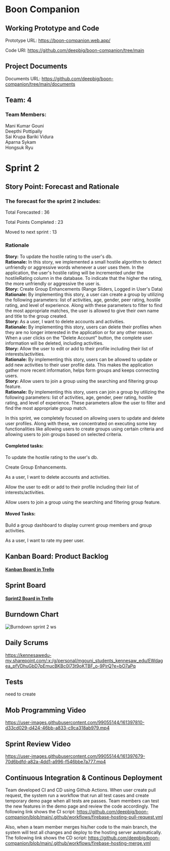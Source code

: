 # Boon Companion

## Working Prototype and Code

Prototype URL: https://boon-companion.web.app/

Code URl: https://github.com/deepbig/boon-companion/tree/main

## Project Documents

Documents URL: https://github.com/deepbig/boon-companion/tree/main/documents

## Team: 4

### Team Members:

Mani Kumar Gouni<br/>
Deepthi Pottipally<br/>
Sai Krupa Bariki Vidura<br/>
Aparna Sykam<br/>
Hongsuk Ryu<br/>

# Sprint 2

## Story Point: Forecast and Rationale

### The forecast for the sprint 2 includes:

Total Forecasted : 36

Total Points Completed : 23

Moved to next sprint : 13

### Rationale
**Story:** To update the hostile rating to the user's db.<br/>
**Rationale:** In this story, we implemented a small hostile algorithm to detect unfriendly or aggressive words whenever a user uses them. In the application, the user's hostile rating will be incremented under the hostileRating column in the database. To indicate that the higher the rating, the more unfriendly or aggressive the user is.<br/>
**Story:** Create Group Enhancements (Range Sliders, Logged in User's Data)<br/>
**Rationale:** By implementing this story, a user can create a group by utilizing the following parameters: list of activities, age, gender, peer rating, hostile rating, and level of experience. Along with these parameters to filter to find the most appropriate matches, the user is allowed to give their own name and title to the group created.<br/>
**Story:** As a user, I want to delete accounts and activities.<br/>
**Rationale:** By implementing this story, users can delete their profiles when they are no longer interested in the application or for any other reason. When a user clicks on the "Delete Account" button, the complete user information will be deleted, including activities.<br/>
**Story:** Allow the user to edit or add to their profile including their list of interests/activities.<br/>
**Rationale:** By implementing this story, users can be allowed to update or add new activities to their user profile data. This makes the application gather more recent information, helps form groups and keeps connecting users.<br/>
**Story:** Allow users to join a group using the searching and filtering group feature.<br/>
**Rationale:** By implementing this story, users can join a group by utilizing the following parameters: list of activities, age, gender, peer rating, hostile rating, and level of experience. These parameters allow the user to filter and find the most appropriate group match.<br/>

In this sprint, we completely focused on allowing users to update and delete user profiles. Along with these, we concentrated on executing some key functionalities like allowing users to create groups using certain criteria and allowing users to join groups based on selected criteria.
 



#### Completed tasks: 

To update the hostile rating to the user's db.

Create Group Enhancements.

As a user, I want to delete accounts and activities.

Allow the user to edit or add to their profile including their list of interests/activities.

Allow users to join a group using the searching and filtering group feature.

#### Moved Tasks:

Build a group dashboard to display current group members and group activities.

As a user, I want to rate my peer user.


## Kanban Board: Product Backlog

#### [Kanban Board in Trello](https://trello.com/b/y7M64Ako/kanban-template)

## Sprint Board

#### [Sprint2 Board in Trello](https://trello.com/b/2cmtpM1p/sprint-2-programming-project)

## Burndown Chart

![Burndown sprint 2 ws](https://user-images.githubusercontent.com/99055144/161398089-cc5fd553-58d3-41f4-8555-de254244f0c5.PNG)

## Daily Scrums

https://kennesawedu-my.sharepoint.com/:x:/g/personal/mgouni_students_kennesaw_edu/EWdagea_pfVDhuGbD7pEmucBKBc0l73t9oKTBF_o-9PirQ?e=bO7aPq

## Tests
need to create 

## Mob Programming Video



https://user-images.githubusercontent.com/99055144/161397810-d33cd029-d424-46bb-a833-c9ca318ab979.mp4



## Sprint Review Video


https://user-images.githubusercontent.com/99055144/161397679-70d6bdfd-a82a-4dd1-a996-f546bbe7a777.mp4


## Continuous Integration & Continous Deployment
Team developed CI and CD using Github Actions. When user create pull request, the system run a workflow that run all test cases and create temporary demo page when all tests are passes. Team members can test the new features in the demo page and review the code accordingly. The following link shows the CI script:
https://github.com/deepbig/boon-companion/blob/main/.github/workflows/firebase-hosting-pull-request.yml

Also, when a team member merges his/her code to the main branch, the system will test all changes and deploy to the hosting server automatically. The following link shows the CD script:
https://github.com/deepbig/boon-companion/blob/main/.github/workflows/firebase-hosting-merge.yml
